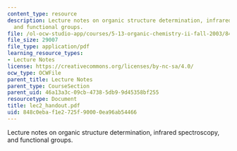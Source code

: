 ```yaml
---
content_type: resource
description: Lecture notes on organic structure determination, infrared spectroscopy,
  and functional groups.
file: /ol-ocw-studio-app/courses/5-13-organic-chemistry-ii-fall-2003/848c0ebaf1e2725f90000ea96ab54466_lec2_handout.pdf
file_size: 29007
file_type: application/pdf
learning_resource_types:
- Lecture Notes
license: https://creativecommons.org/licenses/by-nc-sa/4.0/
ocw_type: OCWFile
parent_title: Lecture Notes
parent_type: CourseSection
parent_uid: 46a13a3c-09cb-4738-5db9-9d45358bf255
resourcetype: Document
title: lec2_handout.pdf
uid: 848c0eba-f1e2-725f-9000-0ea96ab54466
---
```

Lecture notes on organic structure determination, infrared spectroscopy, and functional groups.